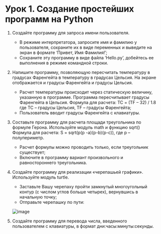 # Урок 1. Создание простейших программ на Python
1. Создайте программу для запроса имени пользователя.
	- В режиме интерпретатора, запросите имя и фамилию у пользователя, сохраните их в виде переменных и выведите на экран в формате ‘Привет, Имя Фамилия!’;
	- Сохраните эту программу в виде файла ‘Hello.py’, добейтесь ее выполнения в режиме командной строки.
2. Напишите программу, позволяющую пересчитать температуру в градусах Фаренгейта в температуру в градусах Цельсия. На экране отображается и градусы Фаренгейта и градусы Цельсия.
	- Расчет температуры происходит через статическую величину, указанную в программе. Программа пересчитывает градусы Фаренгейта в Цельсия. Формула для расчета: TC = (TF – 32) / 1.8 где TC – градусы Цельсия, TF – градусы Фаренгейта;
	- Пользователь вводит градусы Фаренгейта с клавиатуры.
3. Составьте программу для расчета площади треугольника по формуле Герона. Используйте модуль math и функцию sqrt() Формула для расчета: S = sqrt(p(p -a)(p-b)(p-c)), где р – полупериметр.
	- Расчет формулы можно проводить только, если треугольник существует;
	- Включите в программу вариант произвольного и равностороннего треугольника.
4. Создайте программу для реализации «черепашьей графики». Используйте модуль turtle.
	- Заставьте Вашу черепаху пройти замкнутый многоугольный контур (с числом углов больше четырех), вернувшись в начальную точку;
	- Отправьте черепашку по пути: 
	
	![image](https://user-images.githubusercontent.com/112972833/209082785-c82012db-b0f2-485f-9f07-ef426926444e.png)
	
5. Создайте программу для перевода числа, введенного пользователем с клавиатуры, в формат дни:часы:минуты:секунды.
